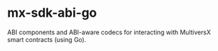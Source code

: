 # mx-sdk-abi-go

ABI components and ABI-aware codecs for interacting with MultiversX smart contracts (using Go).
